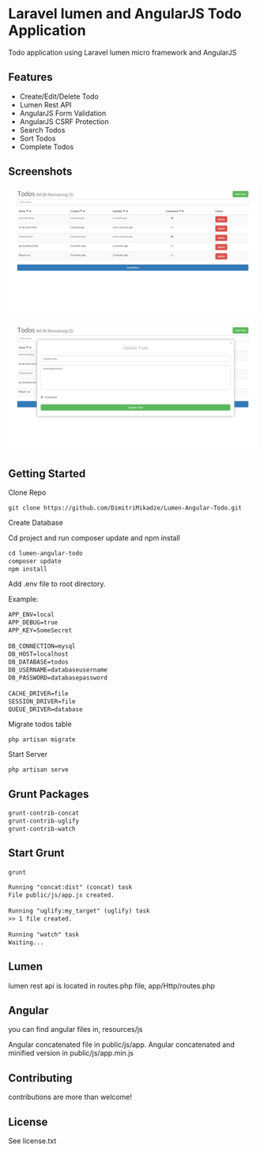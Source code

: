 # Laravel lumen and AngularJS Todo Application

Todo application using Laravel lumen micro framework and AngularJS

## Features

- Create/Edit/Delete Todo
- Lumen Rest API
- AngularJS Form Validation
- AngularJS CSRF Protection
- Search Todos
- Sort Todos
- Complete Todos

## Screenshots

![Alt text](/public/images/todos_all.png?raw=true)

![Alt text](/public/images/update_todo.png)

## Getting Started

Clone Repo

````
git clone https://github.com/DimitriMikadze/Lumen-Angular-Todo.git
````

Create Database

Cd project and run composer update and npm install

````
cd lumen-angular-todo
composer update 
npm install
````

Add .env file to root directory. 

Example: 

````
APP_ENV=local
APP_DEBUG=true
APP_KEY=SomeSecret

DB_CONNECTION=mysql
DB_HOST=localhost
DB_DATABASE=todos
DB_USERNAME=databaseusername
DB_PASSWORD=databasepassword

CACHE_DRIVER=file
SESSION_DRIVER=file
QUEUE_DRIVER=database
````

Migrate todos table

````
php artisan migrate
````

Start Server

````
php artisan serve
````

## Grunt Packages

````
grunt-contrib-concat
grunt-contrib-uglify
grunt-contrib-watch
````

## Start Grunt

````
grunt
````

````
Running "concat:dist" (concat) task
File public/js/app.js created.

Running "uglify:my_target" (uglify) task
>> 1 file created.

Running "watch" task
Waiting...
````

## Lumen 

lumen rest api is located in routes.php file, app/Http/routes.php

## Angular

you can find angular files in, resources/js

Angular concatenated file in public/js/app.
Angular concatenated and minified version in public/js/app.min.js

## Contributing

contributions are more than welcome!

## License

See license.txt